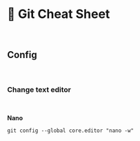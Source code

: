 # 🧾 Git Cheat Sheet 

<br>

## Config 

<br>

### Change text editor

<br>

<b>Nano</b> 
```
git config --global core.editor "nano -w"